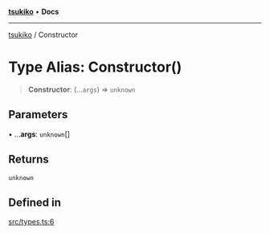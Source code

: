 [**tsukiko**](../README.md) • **Docs**

***

[tsukiko](../README.md) / Constructor

# Type Alias: Constructor()

> **Constructor**: (...`args`) => `unknown`

## Parameters

• ...**args**: `unknown`[]

## Returns

`unknown`

## Defined in

[src/types.ts:6](https://github.com/BIYUEHU/tsukiko/blob/eb4b04a16e9c40909bed9d6503bd49914851f300/src/types.ts#L6)

